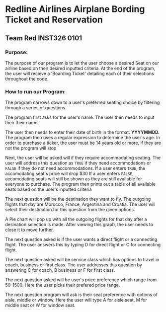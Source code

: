 # Redline Airlines Airplane Bording Ticket and Reservation
## Team Red INST326 0101

### Purpose:

The purpose of our program is to let the user choose a desired Seat on our airline based on their desired inputted criteria. At the end of the program, the user will recieve a 'Boarding Ticket' detailing each of their selections throughout the code.

### How to run our Program:
The program narrows down to a user's preferred seating choice by filtering through a series of questions.

The program first asks for the user's name.
The user then needs to input their their name.

The user then needs to enter their date of birth in the format: **YYYYMMDD.**
The program then uses a regular expression to determine the user's age.
In order to purchase a ticker, the user must be 14 years old or more, if they are not the program will stop

Next, the user will be asked will if they require accommodating seating.
The user will address this question as ```TRUE``` if they need accommodations or ```FALSE``` if they do not need accommodations.
If a user enters ```TRUE```, the accomodating seat's price will drop $30
If a user enters ```FALSE```, accomodating seats will still be shown as they are still available for everyone to purchase.
The program then prints out a table of all available seats based on the user's inputted criteria 

The next question will be the destination they want to fly. The outgoing flights that day are Morocco, France, Argentina and Croatia.
The user will select their destination for this question from the given options.

A Pie chart will pop up with all the outgoing flights for that day after a desination selection is made. After viewing this graph, the user needs to close it to move further.

The next question asked is if the user wants a direct flight or a connecting flight.
The user answers this by typing D for direct flight or C for connecting flight.

The next question asked will be service class which has options to travel in coach, business or first class.
The user addresses this question by answering C for coach, B business or F for first class.

The next question asked will be user's price preference which range from 50-1500.
Here the user picks their prefered price range.

The next question program will ask is their seat preference with options of aisle, middle or window.
Here the user will type A for aisle seat, M for middle seat or W for window seat.
